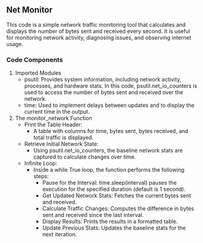 ## Net Monitor
This code is a simple network traffic monitoring tool that calculates and displays the number of bytes sent and received every second. It is useful for monitoring network activity, diagnosing issues, and observing internet usage.

### Code Components
1. Imported Modules
   - psutil: Provides system information, including network activity, processes, and hardware stats. In this code, psutil.net_io_counters is used to access the number of bytes sent and received over the network.
   - time: Used to implement delays between updates and to display the current time in the output.
2. The monitor_network Function
   - Print the Table Header:
        - A table with columns for time, bytes sent, bytes received, and total traffic is displayed.
   - Retrieve Initial Network State:
        - Using psutil.net_io_counters, the baseline network stats are captured to calculate changes over time.
   - Infinite Loop:
        - Inside a while True loop, the function performs the following steps:
           - Pause for the Interval: time.sleep(interval) pauses the execution for the specified duration (default is 1 second).
           - Get Updated Network Stats: Fetches the current bytes sent and received.
           - Calculate Traffic Changes: Computes the difference in bytes sent and received since the last interval.
           - Display Results: Prints the results in a formatted table.
           - Update Previous Stats: Updates the baseline stats for the next iteration.
